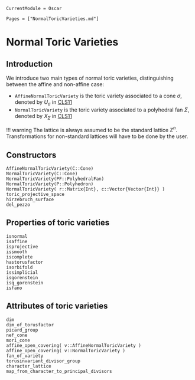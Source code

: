 ```@meta
CurrentModule = Oscar
```

```@contents
Pages = ["NormalToricVarieties.md"]
```

# Normal Toric Varieties

## Introduction

We introduce two main types of normal toric varieties, distinguishing between
the affine and non-affine case:
- `AffineNormalToricVariety` is the toric variety associated to a cone $\sigma$, denoted by $U_{\sigma}$ in [CLS11](@cite)
- `NormalToricVariety` is the toric variety associated to a polyhedral fan $\Sigma$, denoted by $X_{\Sigma}$ in [CLS11](@cite)

!!! warning
    The lattice is always assumed to be the standard lattice $\mathbb{Z}^n$.
    Transformations for non-standard lattices will have to be done by the user.


## Constructors

```@docs
AffineNormalToricVariety(C::Cone)
NormalToricVariety(C::Cone)
NormalToricVariety(PF::PolyhedralFan)
NormalToricVariety(P::Polyhedron)
NormalToricVariety( r::Matrix{Int}, c::Vector{Vector{Int}} )
toric_projective_space
hirzebruch_surface
del_pezzo
```


## Properties of toric varieties

```@docs
isnormal
isaffine
isprojective
issmooth
iscomplete
hastorusfactor
isorbifold
issimplicial
isgorenstein
isq_gorenstein
isfano
```


## Attributes of toric varieties

```@docs
dim
dim_of_torusfactor
picard_group
nef_cone
mori_cone
affine_open_covering( v::AffineNormalToricVariety )
affine_open_covering( v::NormalToricVariety )
fan_of_variety
torusinvariant_divisor_group
character_lattice
map_from_character_to_principal_divisors
```
